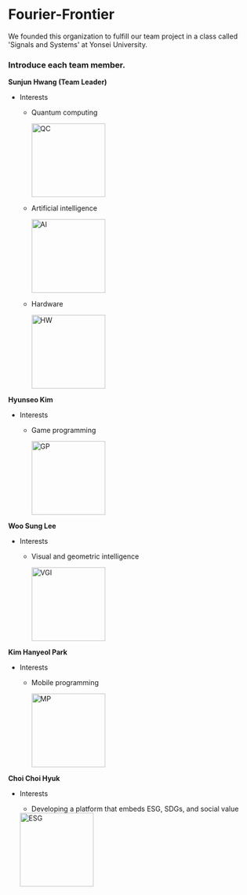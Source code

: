 # Fourier-Frontier
We founded this organization to fulfill our team project in a class called 'Signals and Systems' at Yonsei University.


### Introduce each team member.

**Sunjun Hwang (Team Leader)**
- Interests
    - Quantum computing
      
      <img src="https://cdn.mos.cms.futurecdn.net/CBcmkyZ8v4tAc8PSDcEgvM.jpg" alt="QC" width="150"/>
      
    - Artificial intelligence
      
      <img src="https://cdn.mos.cms.futurecdn.net/VFLt5vHV7aCoLrLGjP9Qwm.jpg" alt="AI" width="150"/>
      
    - Hardware
      
      <img src="https://computercare.net/wp-content/uploads/2019/08/Blog-Post-Header.png" alt="HW" width="150"/>


**Hyunseo Kim**
- Interests
    - Game programming

      <img src="https://beamable.com/wp-content/uploads/2022/02/Sep-7.png" alt="GP" width="150"/>
      

**Woo Sung Lee**
- Interests
    - Visual and geometric intelligence

      <img src="https://img.pikbest.com/ai/illus_our/20230428/3abba5b4a7c8f58a6a93dfbce5794649.jpg!w700wp" alt="VGI" width="150"/>
      

**Kim Hanyeol Park**
- Interests
    - Mobile programming

      <img src="https://fiverr-res.cloudinary.com/images/t_main1,q_auto,f_auto,q_auto,f_auto/gigs/146077217/original/ec6abb0608c329153692d2940a95162ec5e85616/be-ios-android-app-developer-for-mobile-app-with-server-backend.png" alt="MP" width="150"/>


**Choi Choi Hyuk**
- Interests
    - Developing a platform that embeds ESG, SDGs, and social value
    
    <img src="https://forbesasiacustom.com/wp-content/uploads/2023/05/AdobeStock_512358628_ESG-scaled-e1684460712704.jpeg" alt="ESG" width="150"/>

